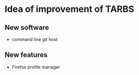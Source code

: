 # Idea of improvement of TARBS

## New software

- command line git host

## New features

- Firefox profile manager
